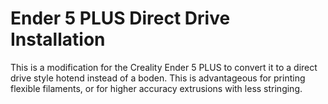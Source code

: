 # Ender 5 PLUS Direct Drive Installation
This is a modification for the Creality Ender 5 PLUS to convert it to a direct drive style hotend instead of a boden. This is advantageous for printing flexible filaments, or for higher accuracy extrusions with less stringing. 
